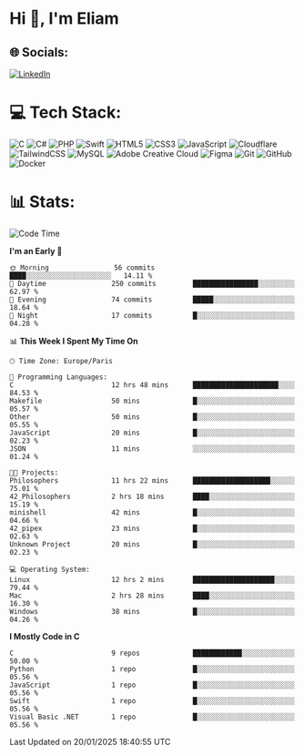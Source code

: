 <h1>Hi 👋, I'm Eliam</h1>

## 🌐 Socials:
[![LinkedIn](https://img.shields.io/badge/LinkedIn-%230077B5.svg?logo=linkedin&logoColor=white)](https://www.linkedin.com/in/eliam-detoh/) 

# 💻 Tech Stack:
![C](https://img.shields.io/badge/c-%2300599C.svg?style=for-the-badge&logo=c&logoColor=white) ![C#](https://img.shields.io/badge/c%23-%23239120.svg?style=for-the-badge&logo=csharp&logoColor=white) ![PHP](https://img.shields.io/badge/php-%23777BB4.svg?style=for-the-badge&logo=php&logoColor=white) ![Swift](https://img.shields.io/badge/swift-F54A2A?style=for-the-badge&logo=swift&logoColor=white) ![HTML5](https://img.shields.io/badge/html5-%23E34F26.svg?style=for-the-badge&logo=html5&logoColor=white) ![CSS3](https://img.shields.io/badge/css3-%231572B6.svg?style=for-the-badge&logo=css3&logoColor=white) ![JavaScript](https://img.shields.io/badge/javascript-%23323330.svg?style=for-the-badge&logo=javascript&logoColor=%23F7DF1E) ![Cloudflare](https://img.shields.io/badge/Cloudflare-F38020?style=for-the-badge&logo=Cloudflare&logoColor=white) ![TailwindCSS](https://img.shields.io/badge/tailwindcss-%2338B2AC.svg?style=for-the-badge&logo=tailwind-css&logoColor=white) ![MySQL](https://img.shields.io/badge/mysql-4479A1.svg?style=for-the-badge&logo=mysql&logoColor=white) ![Adobe Creative Cloud](https://img.shields.io/badge/Adobe%20Creative%20Cloud-DA1F26.svg?style=for-the-badge&logo=Adobe%20Creative%20Cloud&logoColor=white) ![Figma](https://img.shields.io/badge/figma-%23F24E1E.svg?style=for-the-badge&logo=figma&logoColor=white) ![Git](https://img.shields.io/badge/git-%23F05033.svg?style=for-the-badge&logo=git&logoColor=white) ![GitHub](https://img.shields.io/badge/github-%23121011.svg?style=for-the-badge&logo=github&logoColor=white) ![Docker](https://img.shields.io/badge/docker-%230db7ed.svg?style=for-the-badge&logo=docker&logoColor=white)

# 📊  Stats:
<!--START_SECTION:waka-->
![Code Time](http://img.shields.io/badge/Code%20Time-119%20hrs%2036%20mins-blue)

**I'm an Early 🐤** 

```text
🌞 Morning                56 commits          ████░░░░░░░░░░░░░░░░░░░░░   14.11 % 
🌆 Daytime                250 commits         ████████████████░░░░░░░░░   62.97 % 
🌃 Evening                74 commits          █████░░░░░░░░░░░░░░░░░░░░   18.64 % 
🌙 Night                  17 commits          █░░░░░░░░░░░░░░░░░░░░░░░░   04.28 % 
```


📊 **This Week I Spent My Time On** 

```text
🕑︎ Time Zone: Europe/Paris

💬 Programming Languages: 
C                        12 hrs 48 mins      █████████████████████░░░░   84.53 % 
Makefile                 50 mins             █░░░░░░░░░░░░░░░░░░░░░░░░   05.57 % 
Other                    50 mins             █░░░░░░░░░░░░░░░░░░░░░░░░   05.55 % 
JavaScript               20 mins             █░░░░░░░░░░░░░░░░░░░░░░░░   02.23 % 
JSON                     11 mins             ░░░░░░░░░░░░░░░░░░░░░░░░░   01.24 % 

🐱‍💻 Projects: 
Philosophers             11 hrs 22 mins      ███████████████████░░░░░░   75.01 % 
42_Philosophers          2 hrs 18 mins       ████░░░░░░░░░░░░░░░░░░░░░   15.19 % 
minishell                42 mins             █░░░░░░░░░░░░░░░░░░░░░░░░   04.66 % 
42_pipex                 23 mins             █░░░░░░░░░░░░░░░░░░░░░░░░   02.63 % 
Unknown Project          20 mins             █░░░░░░░░░░░░░░░░░░░░░░░░   02.23 % 

💻 Operating System: 
Linux                    12 hrs 2 mins       ████████████████████░░░░░   79.44 % 
Mac                      2 hrs 28 mins       ████░░░░░░░░░░░░░░░░░░░░░   16.30 % 
Windows                  38 mins             █░░░░░░░░░░░░░░░░░░░░░░░░   04.26 % 
```

**I Mostly Code in C** 

```text
C                        9 repos             ████████████░░░░░░░░░░░░░   50.00 % 
Python                   1 repo              █░░░░░░░░░░░░░░░░░░░░░░░░   05.56 % 
JavaScript               1 repo              █░░░░░░░░░░░░░░░░░░░░░░░░   05.56 % 
Swift                    1 repo              █░░░░░░░░░░░░░░░░░░░░░░░░   05.56 % 
Visual Basic .NET        1 repo              █░░░░░░░░░░░░░░░░░░░░░░░░   05.56 % 
```




 Last Updated on 20/01/2025 18:40:55 UTC
<!--END_SECTION:waka-->
